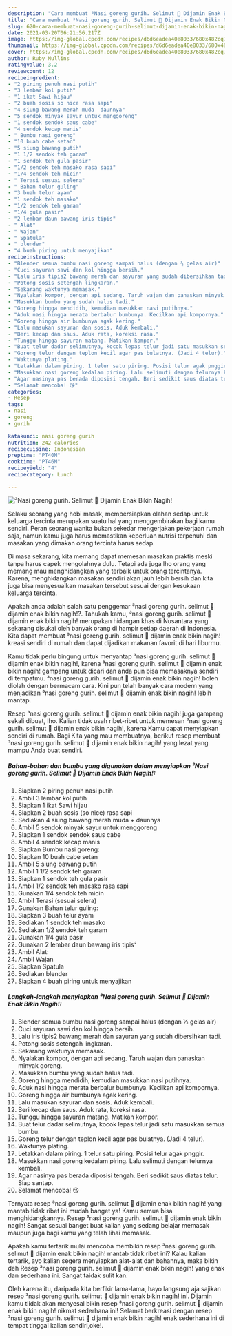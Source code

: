 ```yaml
---
description: "Cara membuat ³Nasi goreng gurih. Selimut 🍳 Dijamin Enak Bikin Nagih! Sederhana Untuk Jualan"
title: "Cara membuat ³Nasi goreng gurih. Selimut 🍳 Dijamin Enak Bikin Nagih! Sederhana Untuk Jualan"
slug: 620-cara-membuat-nasi-goreng-gurih-selimut-dijamin-enak-bikin-nagih-sederhana-untuk-jualan
date: 2021-03-20T06:21:56.217Z
image: https://img-global.cpcdn.com/recipes/d6d6eadea40e8033/680x482cq70/nasi-goreng-gurih-selimut-🍳-dijamin-enak-bikin-nagih-foto-resep-utama.jpg
thumbnail: https://img-global.cpcdn.com/recipes/d6d6eadea40e8033/680x482cq70/nasi-goreng-gurih-selimut-🍳-dijamin-enak-bikin-nagih-foto-resep-utama.jpg
cover: https://img-global.cpcdn.com/recipes/d6d6eadea40e8033/680x482cq70/nasi-goreng-gurih-selimut-🍳-dijamin-enak-bikin-nagih-foto-resep-utama.jpg
author: Ruby Mullins
ratingvalue: 3.2
reviewcount: 12
recipeingredient:
- "2 piring penuh nasi putih"
- "3 lembar kol putih"
- "1 ikat Sawi hijau"
- "2 buah sosis so nice rasa sapi"
- "4 siung bawang merah muda  daunnya"
- "5 sendok minyak sayur untuk menggoreng"
- "1 sendok sendok saus cabe"
- "4 sendok kecap manis"
- " Bumbu nasi goreng"
- "10 buah cabe setan"
- "5 siung bawang putih"
- "1 1/2 sendok teh garam"
- "1 sendok teh gula pasir"
- "1/2 sendok teh masako rasa sapi"
- "1/4 sendok teh micin"
- " Terasi sesuai selera"
- " Bahan telur guling"
- "3 buah telur ayam"
- "1 sendok teh masako"
- "1/2 sendok teh garam"
- "1/4 gula pasir"
- "2 lembar daun bawang iris tipis"
- " Alat"
- " Wajan"
- " Spatula"
- " blender"
- "4 buah piring untuk menyajikan"
recipeinstructions:
- "Blender semua bumbu nasi goreng sampai halus (dengan ½ gelas air)"
- "Cuci sayuran sawi dan kol hingga bersih."
- "Lalu iris tipis2 bawang merah dan sayuran yang sudah dibersihkan tadi."
- "Potong sosis setengah lingkaran."
- "Sekarang waktunya memasak."
- "Nyalakan kompor, dengan api sedang. Taruh wajan dan panaskan minyak goreng."
- "Masukkan bumbu yang sudah halus tadi."
- "Goreng hingga mendidih, kemudian masukkan nasi putihnya."
- "Aduk nasi hingga merata berbalur bumbunya. Kecilkan api kompornya."
- "Goreng hingga air bumbunya agak kering."
- "Lalu masukan sayuran dan sosis. Aduk kembali."
- "Beri kecap dan saus. Aduk rata, koreksi rasa."
- "Tunggu hingga sayuran matang. Matikan kompor."
- "Buat telur dadar selimutnya, kocok lepas telur jadi satu masukkan semua bumbu."
- "Goreng telur dengan teplon kecil agar pas bulatnya. (Jadi 4 telur)."
- "Waktunya plating."
- "Letakkan dalam piring. 1 telur satu piring. Posisi telur agak pnggir."
- "Masukkan nasi goreng kedalam piring. Lalu selimuti dengan telurnya kembali."
- "Agar nasinya pas berada diposisi tengah. Beri sedikit saus diatas telur. Siap santap."
- "Selamat mencoba! 😘"
categories:
- Resep
tags:
- nasi
- goreng
- gurih

katakunci: nasi goreng gurih 
nutrition: 242 calories
recipecuisine: Indonesian
preptime: "PT40M"
cooktime: "PT46M"
recipeyield: "4"
recipecategory: Lunch

---
```



![³Nasi goreng gurih. Selimut 🍳 Dijamin Enak Bikin Nagih!](https://img-global.cpcdn.com/recipes/d6d6eadea40e8033/680x482cq70/nasi-goreng-gurih-selimut-🍳-dijamin-enak-bikin-nagih-foto-resep-utama.jpg)

Selaku seorang yang hobi masak, mempersiapkan olahan sedap untuk keluarga tercinta merupakan suatu hal yang menggembirakan bagi kamu sendiri. Peran seorang  wanita bukan sekedar mengerjakan pekerjaan rumah saja, namun kamu juga harus memastikan keperluan nutrisi terpenuhi dan masakan yang dimakan orang tercinta harus sedap.

Di masa  sekarang, kita memang dapat memesan masakan praktis meski tanpa harus capek mengolahnya dulu. Tetapi ada juga lho orang yang memang mau menghidangkan yang terbaik untuk orang tercintanya. Karena, menghidangkan masakan sendiri akan jauh lebih bersih dan kita juga bisa menyesuaikan masakan tersebut sesuai dengan kesukaan keluarga tercinta. 



Apakah anda adalah salah satu penggemar ³nasi goreng gurih. selimut 🍳 dijamin enak bikin nagih!?. Tahukah kamu, ³nasi goreng gurih. selimut 🍳 dijamin enak bikin nagih! merupakan hidangan khas di Nusantara yang sekarang disukai oleh banyak orang di hampir setiap daerah di Indonesia. Kita dapat membuat ³nasi goreng gurih. selimut 🍳 dijamin enak bikin nagih! kreasi sendiri di rumah dan dapat dijadikan makanan favorit di hari liburmu.

Kamu tidak perlu bingung untuk menyantap ³nasi goreng gurih. selimut 🍳 dijamin enak bikin nagih!, karena ³nasi goreng gurih. selimut 🍳 dijamin enak bikin nagih! gampang untuk dicari dan anda pun bisa memasaknya sendiri di tempatmu. ³nasi goreng gurih. selimut 🍳 dijamin enak bikin nagih! boleh diolah dengan bermacam cara. Kini pun telah banyak cara modern yang menjadikan ³nasi goreng gurih. selimut 🍳 dijamin enak bikin nagih! lebih mantap.

Resep ³nasi goreng gurih. selimut 🍳 dijamin enak bikin nagih! juga gampang sekali dibuat, lho. Kalian tidak usah ribet-ribet untuk memesan ³nasi goreng gurih. selimut 🍳 dijamin enak bikin nagih!, karena Kamu dapat menyiapkan sendiri di rumah. Bagi Kita yang mau membuatnya, berikut resep membuat ³nasi goreng gurih. selimut 🍳 dijamin enak bikin nagih! yang lezat yang mampu Anda buat sendiri.

<!--inarticleads1-->

##### Bahan-bahan dan bumbu yang digunakan dalam menyiapkan ³Nasi goreng gurih. Selimut 🍳 Dijamin Enak Bikin Nagih!:

1. Siapkan 2 piring penuh nasi putih
1. Ambil 3 lembar kol putih
1. Siapkan 1 ikat Sawi hijau
1. Siapkan 2 buah sosis (so nice) rasa sapi
1. Sediakan 4 siung bawang merah muda + daunnya
1. Ambil 5 sendok minyak sayur untuk menggoreng
1. Siapkan 1 sendok sendok saus cabe
1. Ambil 4 sendok kecap manis
1. Siapkan  Bumbu nasi goreng:
1. Siapkan 10 buah cabe setan
1. Ambil 5 siung bawang putih
1. Ambil 1 1/2 sendok teh garam
1. Siapkan 1 sendok teh gula pasir
1. Ambil 1/2 sendok teh masako rasa sapi
1. Gunakan 1/4 sendok teh micin
1. Ambil  Terasi (sesuai selera)
1. Gunakan  Bahan telur guling:
1. Siapkan 3 buah telur ayam
1. Sediakan 1 sendok teh masako
1. Sediakan 1/2 sendok teh garam
1. Gunakan 1/4 gula pasir
1. Gunakan 2 lembar daun bawang iris tipis²
1. Ambil  Alat:
1. Ambil  Wajan
1. Siapkan  Spatula
1. Sediakan  blender
1. Siapkan 4 buah piring untuk menyajikan




<!--inarticleads2-->

##### Langkah-langkah menyiapkan ³Nasi goreng gurih. Selimut 🍳 Dijamin Enak Bikin Nagih!:

1. Blender semua bumbu nasi goreng sampai halus (dengan ½ gelas air)
1. Cuci sayuran sawi dan kol hingga bersih.
1. Lalu iris tipis2 bawang merah dan sayuran yang sudah dibersihkan tadi.
1. Potong sosis setengah lingkaran.
1. Sekarang waktunya memasak.
1. Nyalakan kompor, dengan api sedang. Taruh wajan dan panaskan minyak goreng.
1. Masukkan bumbu yang sudah halus tadi.
1. Goreng hingga mendidih, kemudian masukkan nasi putihnya.
1. Aduk nasi hingga merata berbalur bumbunya. Kecilkan api kompornya.
1. Goreng hingga air bumbunya agak kering.
1. Lalu masukan sayuran dan sosis. Aduk kembali.
1. Beri kecap dan saus. Aduk rata, koreksi rasa.
1. Tunggu hingga sayuran matang. Matikan kompor.
1. Buat telur dadar selimutnya, kocok lepas telur jadi satu masukkan semua bumbu.
1. Goreng telur dengan teplon kecil agar pas bulatnya. (Jadi 4 telur).
1. Waktunya plating.
1. Letakkan dalam piring. 1 telur satu piring. Posisi telur agak pnggir.
1. Masukkan nasi goreng kedalam piring. Lalu selimuti dengan telurnya kembali.
1. Agar nasinya pas berada diposisi tengah. Beri sedikit saus diatas telur. Siap santap.
1. Selamat mencoba! 😘




Ternyata resep ³nasi goreng gurih. selimut 🍳 dijamin enak bikin nagih! yang mantab tidak ribet ini mudah banget ya! Kamu semua bisa menghidangkannya. Resep ³nasi goreng gurih. selimut 🍳 dijamin enak bikin nagih! Sangat sesuai banget buat kalian yang sedang belajar memasak maupun juga bagi kamu yang telah lihai memasak.

Apakah kamu tertarik mulai mencoba membikin resep ³nasi goreng gurih. selimut 🍳 dijamin enak bikin nagih! mantab tidak ribet ini? Kalau kalian tertarik, ayo kalian segera menyiapkan alat-alat dan bahannya, maka bikin deh Resep ³nasi goreng gurih. selimut 🍳 dijamin enak bikin nagih! yang enak dan sederhana ini. Sangat taidak sulit kan. 

Oleh karena itu, daripada kita berfikir lama-lama, hayo langsung aja sajikan resep ³nasi goreng gurih. selimut 🍳 dijamin enak bikin nagih! ini. Dijamin kamu tiidak akan menyesal bikin resep ³nasi goreng gurih. selimut 🍳 dijamin enak bikin nagih! nikmat sederhana ini! Selamat berkreasi dengan resep ³nasi goreng gurih. selimut 🍳 dijamin enak bikin nagih! enak sederhana ini di tempat tinggal kalian sendiri,oke!.

